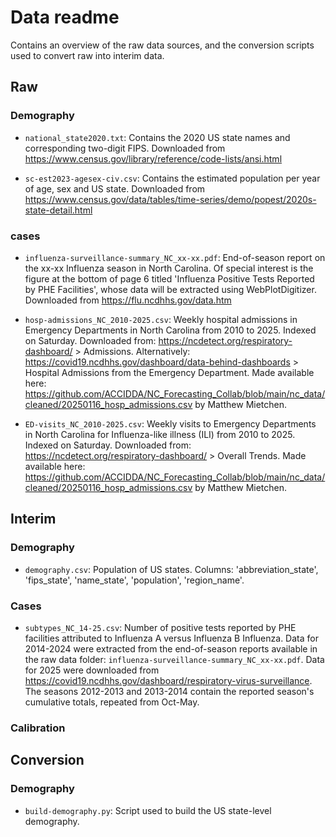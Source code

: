 # Data readme

Contains an overview of the raw data sources, and the conversion scripts used to convert raw into interim data.

## Raw

### Demography

+ `national_state2020.txt`: Contains the 2020 US state names and corresponding two-digit FIPS. Downloaded from https://www.census.gov/library/reference/code-lists/ansi.html

+ `sc-est2023-agesex-civ.csv`: Contains the estimated population per year of age, sex and US state. Downloaded from https://www.census.gov/data/tables/time-series/demo/popest/2020s-state-detail.html 

### cases

+ `influenza-surveillance-summary_NC_xx-xx.pdf`: End-of-season report on the xx-xx Influenza season in North Carolina. Of special interest is the figure at the bottom of page 6 titled 'Influenza Positive Tests Reported by PHE Facilities', whose data will be extracted using WebPlotDigitizer. Downloaded from https://flu.ncdhhs.gov/data.htm

+ `hosp-admissions_NC_2010-2025.csv`: Weekly hospital admissions in Emergency Departments in North Carolina from 2010 to 2025. Indexed on Saturday. Downloaded from: https://ncdetect.org/respiratory-dashboard/ > Admissions. Alternatively: https://covid19.ncdhhs.gov/dashboard/data-behind-dashboards > Hospital Admissions from the Emergency Department. Made available here: https://github.com/ACCIDDA/NC_Forecasting_Collab/blob/main/nc_data/cleaned/20250116_hosp_admissions.csv by Matthew Mietchen.

+ `ED-visits_NC_2010-2025.csv`: Weekly visits to Emergency Departments in North Carolina for Influenza-like illness (ILI) from 2010 to 2025. Indexed on Saturday. Downloaded from: https://ncdetect.org/respiratory-dashboard/ > Overall Trends. Made available here: https://github.com/ACCIDDA/NC_Forecasting_Collab/blob/main/nc_data/cleaned/20250116_hosp_admissions.csv by Matthew Mietchen.


## Interim

### Demography

+ `demography.csv`: Population of US states. Columns: 'abbreviation_state', 'fips_state', 'name_state', 'population', 'region_name'.

### Cases

+ `subtypes_NC_14-25.csv`: Number of positive tests reported by PHE facilities attributed to Influenza A versus Influenza B Influenza. Data for 2014-2024 were extracted from the end-of-season reports available in the raw data folder: `influenza-surveillance-summary_NC_xx-xx.pdf`. Data for 2025 were downloaded from https://covid19.ncdhhs.gov/dashboard/respiratory-virus-surveillance. The seasons 2012-2013 and 2013-2014 contain the reported season's cumulative totals, repeated from Oct-May.

### Calibration

## Conversion

### Demography

+ `build-demography.py`: Script used to build the US state-level demography.